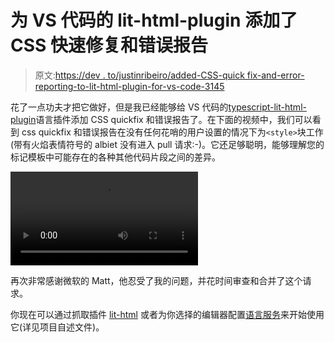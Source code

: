 # 为 VS 代码的 lit-html-plugin 添加了 CSS 快速修复和错误报告

> 原文:[https://dev . to/justinribeiro/added-CSS-quick fix-and-error-reporting-to-lit-html-plugin-for-vs-code-3145](https://dev.to/justinribeiro/added-css-quickfix-and-error-reporting-to-lit-html-plugin-for-vs-code-3145)

花了一点功夫才把它做好，但是我已经能够给 VS 代码的[typescript-lit-html-plugin](https://github.com/Microsoft/typescript-lit-html-plugin)语言插件添加 CSS quickfix 和错误报告了。在下面的视频中，我们可以看到 css quickfix 和错误报告在没有任何花哨的用户设置的情况下为`<style>`块工作(带有火焰表情符号的 albiet 没有进入 pull 请求:-)。它还足够聪明，能够理解您的标记模板中可能存在的各种其他代码片段之间的差异。

<video loop=""><source src="https://storage.googleapis.com/jdr-public-imgs/blog/sc-2018-07-06-css-quickfix-lit-html-vscode.webm" type="video/webm"> <source src="https://storage.googleapis.com/jdr-public-imgs/blog/sc-2018-07-06-css-quickfix-lit-html-vscode.mp4" type="video/mp4"></video> 

再次非常感谢微软的 Matt，他忍受了我的问题，并花时间审查和合并了这个请求。

你现在可以通过抓取插件 [lit-html](https://marketplace.visualstudio.com/items?itemName=bierner.lit-html) 或者为你选择的编辑器配置[语言服务](https://github.com/Microsoft/typescript-lit-html-plugin)来开始使用它(详见项目自述文件)。